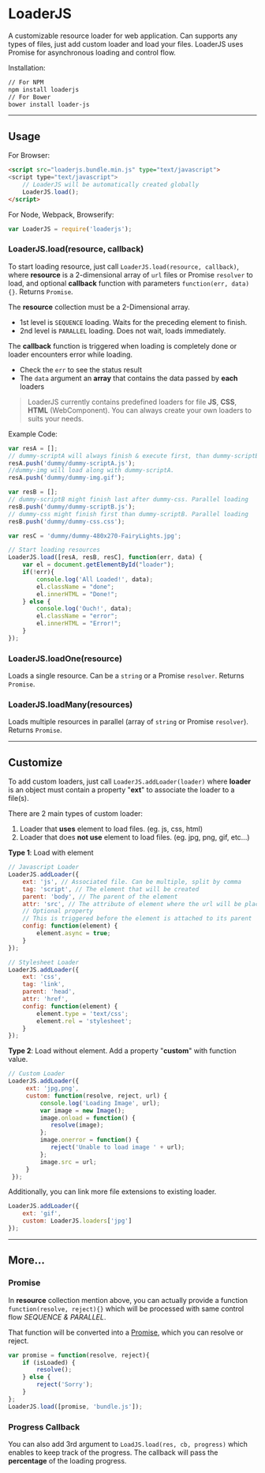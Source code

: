 # LoaderJS

A customizable resource loader for web application. Can supports any types of files, just add custom loader and load your files. LoaderJS uses Promise for asynchronous loading and control flow.

Installation:
```sh
// For NPM
npm install loaderjs
// For Bower
bower install loader-js
```

----------

## Usage

For Browser:

```html
<script src="loaderjs.bundle.min.js" type="text/javascript">
<script type="text/javascript">
	// LoaderJS will be automatically created globally
	LoaderJS.load();
</script>
```

For Node, Webpack, Browserify:

```javascript
var LoaderJS = require('loaderjs');
```

### LoaderJS.load(resource, callback) 

To start loading resource, just call `LoaderJS.load(resource, callback)`, where **resource** is a 2-dimensional array of `url` files or Promise `resolver` to load, and optional **callback** function with parameters `function(err, data){}`. Returns `Promise`.

The **resource** collection must be a 2-Dimensional array.
 - 1st level is `SEQUENCE` loading. Waits for the preceding element to finish.
 - 2nd level is `PARALLEL` loading. Does not wait, loads immediately.

The **callback** function is triggered when loading is completely done or loader encounters error while loading.
 - Check the `err` to see the status result
 - The `data` argument an **array** that contains the data passed by **each** loaders

> LoaderJS currently contains predefined loaders for file **JS**, **CSS**, **HTML** (WebComponent).
> You can always create your own loaders to suits your needs.

Example Code:

```javascript
var resA = [];
// dummy-scriptA will always finish & execute first, than dummy-scriptB.
resA.push('dummy/dummy-scriptA.js');
//dummy-img will load along with dummy-scriptA.
resA.push('dummy/dummy-img.gif');

var resB = [];
// dummy-scriptB might finish last after dummy-css. Parallel loading
resB.push('dummy/dummy-scriptB.js');
// dummy-css might finish first than dummy-scriptB. Parallel loading
resB.push('dummy/dummy-css.css');

var resC = 'dummy/dummy-480x270-FairyLights.jpg';

// Start loading resources
LoaderJS.load([resA, resB, resC], function(err, data) {
    var el = document.getElementById("loader");
    if(!err){
	    console.log('All Loaded!', data);
        el.className = "done";
        el.innerHTML = "Done!";
    } else {
	    console.log('Ouch!', data);
        el.className = "error";
        el.innerHTML = "Error!";
    }
});
```
### LoaderJS.loadOne(resource) 
Loads a single resource. Can be a `string` or a Promise `resolver`. Returns `Promise`.
### LoaderJS.loadMany(resources)
Loads multiple resources in parallel (array of `string` or Promise `resolver`). Returns `Promise`.

----------

## Customize

To add custom loaders, just call `LoaderJS.addLoader(loader)` where **loader** is an object must contain a property "**ext**" to associate the loader to a file(s).

There are 2 main types of custom loader:
1. Loader that **uses** element to load files. (eg. js, css, html)
2. Loader that does **not use** element to load files. (eg. jpg, png, gif, etc...)

**Type 1**: Load with element

```javascript
// Javascript Loader
LoaderJS.addLoader({
	ext: 'js', // Associated file. Can be multiple, split by comma
	tag: 'script', // The element that will be created
	parent: 'body', // The parent of the element
	attr: 'src', // The attribute of element where the url will be placed
	// Optional property
	// This is triggered before the element is attached to its parent
	config: function(element) {
		element.async = true;
	}
});

// Stylesheet Loader
LoaderJS.addLoader({
	ext: 'css',
	tag: 'link',
	parent: 'head',
	attr: 'href',
	config: function(element) {
		element.type = 'text/css';
		element.rel = 'stylesheet';
	}
});
```

**Type 2**: Load without element. Add a property "**custom**" with function value.

```javascript
// Custom Loader
LoaderJS.addLoader({
     ext: 'jpg,png',
     custom: function(resolve, reject, url) {
         console.log('Loading Image', url);
         var image = new Image();
         image.onload = function() {
			resolve(image);
		 };
		 image.onerror = function() {
			reject('Unable to load image ' + url);
		 };
         image.src = url;
     }
 });
```

Additionally, you can link more file extensions to existing loader.

```javascript
LoaderJS.addLoader({
	ext: 'gif',
	custom: LoaderJS.loaders['jpg']
});
```

----------

## More...

### Promise

In **resource** collection mention above, you can actually provide a function `function(resolve, reject){}` which will be processed with same control flow *SEQUENCE & PARALLEL*.

That function will be converted into a [Promise](https://developer.mozilla.org/en/docs/Web/JavaScript/Reference/Global_Objects/Promise), which you can resolve or reject.

```javascript
var promise = function(resolve, reject){
	if (isLoaded) {
		resolve();
	} else {
		reject('Sorry');
	}
};
LoaderJS.load([promise, 'bundle.js']);
```

### Progress Callback

You can also add 3rd argument to `LoadJS.load(res, cb, progress)` which enables to keep track of the progress. The callback will pass the **percentage** of the loading progress.